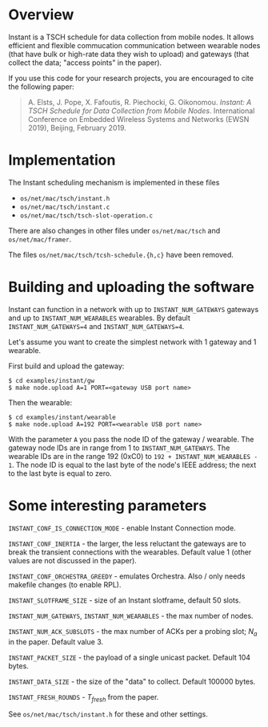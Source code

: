 # Overview

Instant is a TSCH schedule for data collection from mobile nodes. It allows efficient and flexible commucation communication between wearable nodes (that have bulk or high-rate data they wish to upload) and gateways (that collect the data; "access points" in the paper).

If you use this code for your research projects, you are encouraged to cite the following paper:

> A. Elsts, J. Pope, X. Fafoutis, R. Piechocki, G. Oikonomou. *Instant: A TSCH Schedule for Data Collection from Mobile Nodes*. International Conference on Embedded Wireless Systems and Networks (EWSN 2019), Beijing, February 2019.


# Implementation

The Instant scheduling mechanism is implemented in these files

* `os/net/mac/tsch/instant.h`
* `os/net/mac/tsch/instant.c`
* `os/net/mac/tsch/tsch-slot-operation.c`

There are also changes in other files under `os/net/mac/tsch` and `os/net/mac/framer`.

The files `os/net/mac/tsch/tcsh-schedule.{h,c}` have been removed.


# Building and uploading the software

Instant can function in a network with up to `INSTANT_NUM_GATEWAYS` gateways and up to `INSTANT_NUM_WEARABLES` wearables. By default `INSTANT_NUM_GATEWAYS=4` and `INSTANT_NUM_GATEWAYS=4`.

Let's assume you want to create the simplest network with 1 gateway and 1 wearable.

First build and upload the gateway:

    $ cd examples/instant/gw
    $ make node.upload A=1 PORT=<gateway USB port name>

Then the wearable:

    $ cd examples/instant/wearable
    $ make node.upload A=192 PORT=<wearable USB port name>

With the parameter `A` you pass the node ID of the gateway / wearable. The gateway node IDs are in range from 1 to `INSTANT_NUM_GATEWAYS`. The wearable IDs are in the range 192 (0xC0) to `192 + INSTANT_NUM_WEARABLES - 1`. The node ID is equal to the last byte of the node's IEEE address; the next to the last byte is equal to zero.


# Some interesting parameters

`INSTANT_CONF_IS_CONNECTION_MODE` - enable Instant Connection mode.

`INSTANT_CONF_INERTIA` - the larger, the less reluctant the gateways are to break the transient connections with the wearables. Default value 1 (other values are not discussed in the paper).

`INSTANT_CONF_ORCHESTRA_GREEDY` - emulates Orchestra. Also / only needs makefile changes (to enable RPL).

`INSTANT_SLOTFRAME_SIZE` - size of an Instant slotframe, default 50 slots.

`INSTANT_NUM_GATEWAYS`, `INSTANT_NUM_WEARABLES` - the max number of nodes.

`INSTANT_NUM_ACK_SUBSLOTS` - the max number of ACKs per a probing slot; $N_a$ in the paper. Default value 3.

`INSTANT_PACKET_SIZE` - the payload of a single unicast packet. Default 104 bytes.

`INSTANT_DATA_SIZE` - the size of the "data" to collect. Default 100000 bytes.

`INSTANT_FRESH_ROUNDS` - $T_{fresh}$ from the paper.

See `os/net/mac/tsch/instant.h` for these and other settings.
